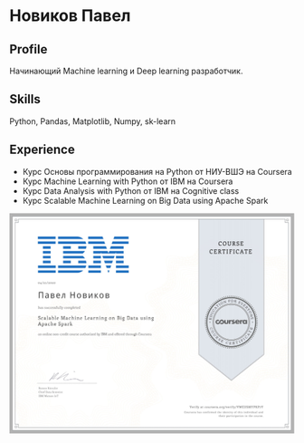 # Новиков Павел

## Profile
Начинающий Machine learning и Deep learning  разработчик.

## Skills
Python, Pandas, Matplotlib, Numpy, sk-learn

## Experience
* Курс Основы программирования на Python от НИУ-ВШЭ на Coursera
* Курс Machine Learning with Python от IBM на Coursera
* Курс Data Analysis with Python от IBM на Cognitive class 
* Курс Scalable Machine Learning on Big Data using Apache Spark

![|512x397,20%](https://github.com/pablopicass/library/blob/master/Coursera%20AS.jpg)

